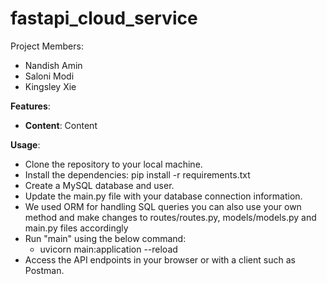 # fastapi_cloud_service

Project Members:
* Nandish Amin
* Saloni Modi
* Kingsley Xie

**Features**:
* **Content**: Content
  
**Usage**:
* Clone the repository to your local machine.
* Install the dependencies: pip install -r requirements.txt
* Create a MySQL database and user.
* Update the main.py file with your database connection information.
* We used ORM for handling SQL queries you can also use your own method and make changes to routes/routes.py, models/models.py and main.py files accordingly
* Run "main" using the below command:
    * uvicorn main:application --reload
* Access the API endpoints in your browser or with a client such as Postman.
